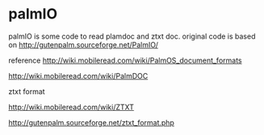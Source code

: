 palmIO
======
palmIO is some code to read plamdoc and ztxt doc.
original  code is based on  http://gutenpalm.sourceforge.net/PalmIO/

 reference 
http://wiki.mobileread.com/wiki/PalmOS_document_formats

http://wiki.mobileread.com/wiki/PalmDOC

ztxt format 

http://wiki.mobileread.com/wiki/ZTXT 

http://gutenpalm.sourceforge.net/ztxt_format.php
